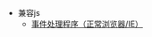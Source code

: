 * 兼容js
  * [事件处理程序（正常浏览器/IE）](https://github.com/lzj222312/personalProject/blob/master/eventCompatibility.js)
